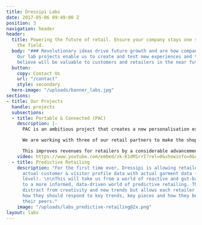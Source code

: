 ```yaml
---
title: Dressipi Labs
date: 2017-05-06 09:49:00 Z
position: 3
navigation: header
header:
  title: Powering the future of retail. Ensure your company stays one step ahead of
    the field.
  body: "### Revolutionary ideas drive future growth and are how companies stay relevant.
    Our lab projects enable us to create and test new experiences and tools that we
    believe will be valuable to customers and retailers in the near future."
  button:
    copy: Contact Us
    url: "/contact"
    style: secondary
  hero-image: "/uploads/banner_labs.jpg"
sections:
- title: Our Projects
  handle: projects
  subsections:
  - title: Portable & Connected (PAC)
    description: |-
      PAC is an ambitious project that creates a new personalisation experience instore and centralises a customer's data from across channels and retailers in a single place.

      We are working with three of our retail partners to make the shopping experience better by offering advice and recommendations aligned with how the customer wants to shop.

      This improves revenues for retailers by a considerable advancement in the quality of predictions of what a shopper is most likely to buy and keep.
    video: https://www.youtube.com/embed/zk-K1dM1rrI?rel=0&showinfo=0&color=white
  - title: Predictive Retailing
    description: "For the first time ever, Dressipi is allowing retailers to connect
      actual customer & visitor profile data with actual garment data (at the feature
      level). \n\nThis will take us from a world of reactive and gut-based retailing
      to a more informed, data-driven world of predictive retailing. This does not
      distract from creativity and new trends but allows each retailer to better predict
      how they should respond to key trends, key pieces and how they benchmark against
      their peers."
    image: "/uploads/labs_predictive-retailing@2x.png"
layout: labs
---
```


